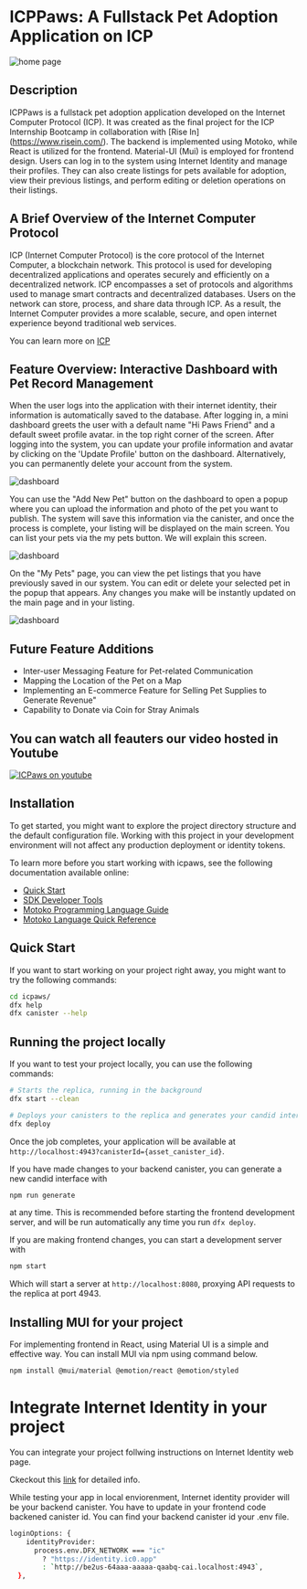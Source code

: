 # ICPPaws: A Fullstack Pet Adoption Application on ICP

![home page](/src/icpaws_frontend/public/screen-shot.png)

## Description

ICPPaws is a fullstack pet adoption application developed on the Internet Computer Protocol (ICP). It was created as the final project for the ICP Internship Bootcamp in collaboration with [Rise In] (https://www.risein.com/). The backend is implemented using Motoko, while React is utilized for the frontend. Material-UI (Mui) is employed for frontend design. Users can log in to the system using Internet Identity and manage their profiles. They can also create listings for pets available for adoption, view their previous listings, and perform editing or deletion operations on their listings.

## A Brief Overview of the Internet Computer Protocol

ICP (Internet Computer Protocol) is the core protocol of the Internet Computer, a blockchain network. This protocol is used for developing decentralized applications and operates securely and efficiently on a decentralized network. ICP encompasses a set of protocols and algorithms used to manage smart contracts and decentralized databases. Users on the network can store, process, and share data through ICP. As a result, the Internet Computer provides a more scalable, secure, and open internet experience beyond traditional web services.

You can learn more on [ICP](https://internetcomputer.org/)

## Feature Overview: Interactive Dashboard with Pet Record Management

When the user logs into the application with their internet identity, their information is automatically saved to the database. After logging in, a mini dashboard greets the user with a default name "Hi Paws Friend" and a default sweet profile avatar. in the top right corner of the screen. After logging into the system, you can update your profile information and avatar by clicking on the 'Update Profile' button on the dashboard. Alternatively, you can permanently delete your account from the system.

![dashboard](/src/icpaws_frontend/public/dashboard.png)

You can use the "Add New Pet" button on the dashboard to open a popup where you can upload the information and photo of the pet you want to publish. The system will save this information via the canister, and once the process is complete, your listing will be displayed on the main screen. You can list your pets via the my pets button. We will explain this screen. 
 
 ![dashboard](/src/icpaws_frontend/public/addpet.png)

 On the "My Pets" page, you can view the pet listings that you have previously saved in our system. You can edit or delete your selected pet in the popup that appears. Any changes you make will be instantly updated on the main page and in your listing.

  ![dashboard](/src/icpaws_frontend/public/pets.png)


## Future Feature Additions

- Inter-user Messaging Feature for Pet-related Communication
- Mapping the Location of the Pet on a Map
- Implementing an E-commerce Feature for Selling Pet Supplies to Generate Revenue"
- Capability to Donate via Coin for Stray Animals


## You can watch all feauters our video hosted in Youtube

[![ICPaws on youtube](https://img.youtube.com/vi/1UhCUEA7KfM/0.jpg)](https://www.youtube.com/watch?v=1UhCUEA7KfM)

## Installation 

To get started, you might want to explore the project directory structure and the default configuration file. Working with this project in your development environment will not affect any production deployment or identity tokens.

To learn more before you start working with icpaws, see the following documentation available online:

- [Quick Start](https://internetcomputer.org/docs/current/developer-docs/setup/deploy-locally)
- [SDK Developer Tools](https://internetcomputer.org/docs/current/developer-docs/setup/install)
- [Motoko Programming Language Guide](https://internetcomputer.org/docs/current/motoko/main/motoko)
- [Motoko Language Quick Reference](https://internetcomputer.org/docs/current/motoko/main/language-manual)

## Quick Start

If you want to start working on your project right away, you might want to try the following commands:

```bash
cd icpaws/
dfx help
dfx canister --help
```

## Running the project locally

If you want to test your project locally, you can use the following commands:

```bash
# Starts the replica, running in the background
dfx start --clean 

# Deploys your canisters to the replica and generates your candid interface
dfx deploy
```

Once the job completes, your application will be available at `http://localhost:4943?canisterId={asset_canister_id}`.

If you have made changes to your backend canister, you can generate a new candid interface with

```bash
npm run generate
```

at any time. This is recommended before starting the frontend development server, and will be run automatically any time you run `dfx deploy`.

If you are making frontend changes, you can start a development server with

```bash
npm start
```

Which will start a server at `http://localhost:8080`, proxying API requests to the replica at port 4943.

## Installing MUI for your project

For implementing frontend in React, using Material UI is a simple and effective way. You can install MUI via 
npm using command below. 
 
 ```bash
 npm install @mui/material @emotion/react @emotion/styled

```  

# Integrate Internet Identity in your project

You can integrate your project follwing instructions on Internet Identity web page.

Ckeckout this [link](https://internetcomputer.org/docs/current/developer-docs/web-apps/user-login/internet-identity/integrate-internet-identity) for detailed info.


While testing your app in local enviorenment, Internet identity provider will be your  backend canister. You have to update
in your frontend code backened canister id. You can find your backend canister id your .env file.

```bash
loginOptions: {
    identityProvider:
      process.env.DFX_NETWORK === "ic"
        ? "https://identity.ic0.app"
        : `http://be2us-64aaa-aaaaa-qaabq-cai.localhost:4943`,
  },

```